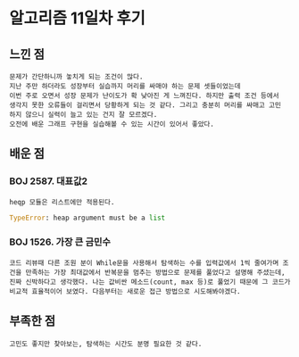 # 알고리즘 11일차 후기



## 느낀 점 

````
문제가 간단하니까 놓치게 되는 조건이 많다.
지난 주만 하더라도 성장부터 실습까지 머리를 싸매야 하는 문제 셋들이었는데
이번 주로 오면서 성장 문제가 난이도가 확 낮아진 게 느껴진다. 하지만 출력 조건 등에서
생각지 못한 오류들이 걸리면서 당황하게 되는 것 같다. 그리고 충분히 머리를 싸매고 고민
하지 않으니 실력이 늘고 있는 건지 잘 모르겠다.
오전에 배운 그래프 구현을 실습해볼 수 있는 시간이 있어서 좋았다.
````



## 배운 점

### BOJ 2587. 대표값2

````
heqp 모듈은 리스트에만 적용된다.
````


```python
TypeError: heap argument must be a list
```
### BOJ 1526. 가장 큰 금민수

````
코드 리뷰때 다른 조원 분이 While문을 사용해서 탐색하는 수를 입력값에서 1씩 줄여가며 조건을 만족하는 가장 최대값에서 반복문을 멈추는 방법으로 문제를 풀었다고 설명해 주셨는데, 진짜 신박하다고 생각했다. 나는 값비싼 메소드(count, max 등)로 풀었기 때문에 그 코드가 비교적 효율적이어 보였다. 다음부터는 새로운 접근 방법으로 시도해봐야겠다.
````



## 부족한 점 

````
고민도 좋지만 찾아보는, 탐색하는 시간도 분명 필요한 것 같다.
````



